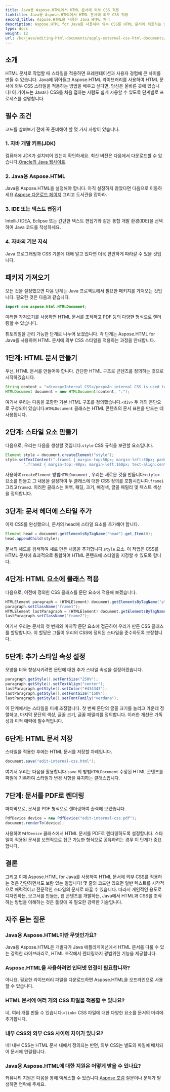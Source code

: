 ```yaml
---
title: Java용 Aspose.HTML에서 HTML 문서에 외부 CSS 적용
linktitle: Java용 Aspose.HTML에서 HTML 문서에 외부 CSS 적용
second_title: Aspose.HTML을 사용한 Java HTML 처리
description: Aspose.HTML for Java를 사용하여 외부 CSS를 HTML 문서에 적용하는 방법을 알아보세요! 이 단계별 가이드를 따라 완전한 튜토리얼을 확인하세요.
type: docs
weight: 12
url: /ko/java/editing-html-documents/apply-external-css-html-documents/
---
```

## 소개
HTML 문서로 작업할 때 스타일을 적용하면 프레젠테이션과 사용자 경험에 큰 차이를 만들 수 있습니다. Java에 뛰어들고 Aspose.HTML 라이브러리를 사용하여 HTML 문서에 외부 CSS 스타일을 적용하는 방법을 배우고 싶다면, 당신은 올바른 곳에 있습니다! 이 가이드는 Java나 CSS를 처음 접하는 사람도 쉽게 사용할 수 있도록 단계별로 프로세스를 설명합니다.
## 필수 조건
코드를 살펴보기 전에 꼭 준비해야 할 몇 가지 사항이 있습니다.
### 1. 자바 개발 키트(JDK)
 컴퓨터에 JDK가 설치되어 있는지 확인하세요. 최신 버전은 다음에서 다운로드할 수 있습니다.[Oracle의 Java 웹사이트](https://www.oracle.com/java/technologies/javase-downloads.html).
### 2. Java용 Aspose.HTML
Java용 Aspose.HTML을 설정해야 합니다. 아직 설정하지 않았다면 다음으로 이동하세요.[Aspose 다운로드 페이지](https://releases.aspose.com/html/java/) 그리고 도서관을 잡아라.
### 3. IDE 또는 텍스트 편집기
IntelliJ IDEA, Eclipse 또는 간단한 텍스트 편집기와 같은 통합 개발 환경(IDE)을 선택하여 Java 코드를 작성하세요.
### 4. 자바의 기본 지식
Java 프로그래밍과 CSS 기본에 대해 알고 있다면 더욱 편안하게 따라갈 수 있을 것입니다.
## 패키지 가져오기
모든 것을 설정했으면 다음 단계는 Java 프로젝트에서 필요한 패키지를 가져오는 것입니다. 필요한 것은 다음과 같습니다.
```java
import com.aspose.html.HTMLDocument;
```
이러한 가져오기를 사용하면 HTML 문서를 조작하고 PDF 등의 다양한 형식으로 렌더링할 수 있습니다.

튜토리얼을 관리 가능한 단계로 나누어 보겠습니다. 각 단계는 Aspose.HTML for Java를 사용하여 HTML 문서에 외부 CSS 스타일을 적용하는 과정을 안내합니다.
## 1단계: HTML 문서 만들기
우선, HTML 문서를 만들어야 합니다. 간단한 HTML 구조로 콘텐츠를 정의하는 것으로 시작하겠습니다.
```java
String content = "<div><p>Internal CSS</p><p>An internal CSS is used to define a style for a single HTML page</p></div>";
HTMLDocument document = new HTMLDocument(content, ".");
```

 여기서 우리는 다음을 포함한 기본 HTML 구조를 정의했습니다.`<div>` 두 개의 문단으로 구성되어 있습니다.`HTMLDocument` 클래스는 HTML 콘텐츠의 문서 표현을 만드는 데 사용됩니다.
## 2단계: 스타일 요소 만들기
 다음으로, 우리는 다음을 생성할 것입니다.`style` CSS 규칙을 보관할 요소입니다.
```java
Element style = document.createElement("style");
style.setTextContent(".frame1 { margin-top:50px; margin-left:50px; padding:20px; width:360px; height:90px; background-color:#a52a2a; font-family:verdana; color:#FFF5EE;} \n" +
        ".frame2 { margin-top:-90px; margin-left:160px; text-align:center; padding:20px; width:360px; height:100px; background-color:#ADD8E6;}");
```

 사용하여`createElement` 방법`HTMLDocument` , 우리는 새로운 것을 만듭니다`<style>` 요소를 만들고 그 내용을 설정하여 두 클래스에 대한 CSS 정의를 포함시킵니다.`frame1` 그리고`frame2`. 이러한 클래스는 여백, 패딩, 크기, 배경색, 글꼴 패밀리 및 텍스트 색상을 정의합니다.
## 3단계: 문서 헤더에 스타일 추가
이제 CSS를 완성했으니, 문서의 head에 스타일 요소를 추가해야 합니다.
```java
Element head = document.getElementsByTagName("head").get_Item(0);
head.appendChild(style);
```

 문서의 헤드를 검색하여 새로 만든 내용을 추가합니다.`style` 요소. 이 작업은 CSS를 HTML 문서에 효과적으로 통합하여 HTML 콘텐츠에 스타일을 지정할 수 있도록 합니다.
## 4단계: HTML 요소에 클래스 적용
다음으로, 이전에 정의한 CSS 클래스를 문단 요소에 적용해 보겠습니다.
```java
HTMLElement paragraph = (HTMLElement) document.getElementsByTagName("p").get_Item(0);
paragraph.setClassName("frame1");
HTMLElement lastParagraph = (HTMLElement) document.getElementsByTagName("p").get_Item(document.getElementsByTagName("p").getLength() - 1);
lastParagraph.setClassName("frame2");
```

여기서 우리는 문서의 첫 번째와 마지막 문단 요소에 접근하여 우리가 만든 CSS 클래스를 할당합니다. 이 할당은 그들이 우리의 CSS에 정의된 스타일을 준수하도록 보장합니다.
## 5단계: 추가 스타일 속성 설정
모양을 더욱 향상시키려면 문단에 대한 추가 스타일 속성을 설정하겠습니다.
```java
paragraph.getStyle().setFontSize("250%");
paragraph.getStyle().setTextAlign("center");
lastParagraph.getStyle().setColor("#434343");
lastParagraph.getStyle().setFontSize("150%");
lastParagraph.getStyle().setFontFamily("verdana");
```

이 단계에서는 스타일을 미세 조정합니다. 첫 번째 문단의 글꼴 크기를 늘리고 가운데 정렬하고, 마지막 문단의 색상, 글꼴 크기, 글꼴 패밀리를 정의합니다. 이러한 개선은 가독성과 미적 매력에 필수적입니다.
## 6단계: HTML 문서 저장
스타일을 적용한 후에는 HTML 문서를 저장할 차례입니다.
```java
document.save("edit-internal-css.html");
```

 여기서 우리는 다음을 활용합니다.`save` 의 방법`HTMLDocument` 수정된 HTML 콘텐츠를 파일에 기록하여 스타일과 변경 사항을 유지하는 클래스입니다.
## 7단계: 문서를 PDF로 렌더링
마지막으로, 문서를 PDF 형식으로 렌더링하여 출력해 보겠습니다.
```java
PdfDevice device = new PdfDevice("edit-internal-css.pdf");
document.renderTo(device);
```

 사용하여`PdfDevice` 클래스에서 HTML 문서를 PDF로 렌더링하도록 설정합니다. 스타일이 적용된 문서를 보편적으로 접근 가능한 형식으로 공유하려는 경우 이 단계가 중요합니다.
## 결론
그리고 이제 Aspose.HTML for Java를 사용하여 HTML 문서에 외부 CSS를 적용하는 것은 간단하면서도 보람 있는 일입니다! 몇 줄의 코드만 있으면 일반 텍스트를 시각적으로 매력적이고 전문적인 스타일의 문서로 바꿀 수 있습니다. 따라서 개인적인 용도로 디자인하든, 보고서를 만들든, 웹 콘텐츠를 개발하든, Java에서 HTML과 CSS를 조작하는 방법을 이해하는 것은 툴킷에 꼭 필요한 강력한 기술입니다.
## 자주 묻는 질문
### Java용 Aspose.HTML이란 무엇인가요?
Java용 Aspose.HTML은 개발자가 Java 애플리케이션에서 HTML 문서를 다룰 수 있는 강력한 라이브러리로, HTML 조작에서 렌더링까지 광범위한 기능을 제공합니다.
### Aspose.HTML을 사용하려면 인터넷 연결이 필요합니까?
아니요. 필요한 라이브러리 파일을 다운로드하면 Aspose.HTML을 오프라인으로 사용할 수 있습니다.
### HTML 문서에 여러 개의 CSS 파일을 적용할 수 있나요?
 네, 여러 개를 만들 수 있습니다.`<link>` CSS 파일에 대한 다양한 요소를 문서의 머리에 추가합니다.
### 내부 CSS와 외부 CSS 사이에 차이가 있나요?
네! 내부 CSS는 HTML 문서 내에서 정의되는 반면, 외부 CSS는 별도의 파일에 배치되어 문서에 연결됩니다.
### Java용 Aspose.HTML에 대한 지원은 어떻게 받을 수 있나요?
 커뮤니티 지원은 다음을 통해 액세스할 수 있습니다.[Aspose 포럼](https://forum.aspose.com/c/html/29) 질문이나 문제가 발생하면 연락해 주세요.